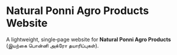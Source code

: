 # Natural Ponni Agro Products Website

A lightweight, single‑page website for **Natural Ponni Agro Products** (இயற்கை பொன்னி அக்‌ரோ தயாரிப்புகள்).

<!-- GitHub Pages deployment trigger -->